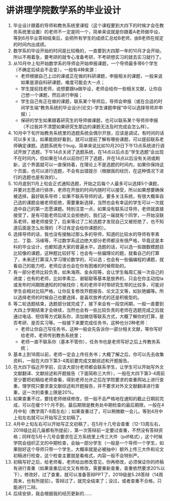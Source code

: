 # 讲讲理学院数学系的毕业设计
1. 毕业设计跟着的导师和教务系统里课程（这个课程要到大四下的时候才会在教务系统里设置）的老师不一定是同一个，简单来说就是你跟着A老师做毕设，等到6月毕业答辩结束后，会把所有学生的成绩汇总给B老师，由B老师在规定的时间内出成绩。
2. 数学系的毕设开始的时间是比较晚的，一直要到大四那一年的10月才会开始，所以不用着急，要考研的就专心准备考研，不考研想实习的就去实习就行了。
3. 从10月中上旬开始数学系的导师会开始申报课题，一个导师最多带6个学生（不确定后续会不会变），一般有4种来源：
   + 老师根据自己上过的课或正在做的科研课题，申报相关的课题，一般来说如果是源自科研课题，难度可能会大一点；
   + 学生提前找老师，说想要跟ta做毕设，老师会给你一些相关文献，让你自己想一个课题，然后进行申报；
   + 学生自己有正在做的课题，联系某个导师后，导师会申报（或在合适的时间学生端“教务系统的毕业设计(论文)-学生课题申报”中可以选择导师并申报）；
   + 保研的学生如果跟着研究生的导师做课题，也可以联系某个导师并申报（不过我并不清楚如果研究生那边的课题无法及时完成会怎么样）。
4. 10月中下旬开始教务系统里的选题系统会偶尔开放，应该是调试，有时间的话可以多关注，如果能刚好看到，就可以提前了解有哪些课题，可以提前联系老师确定课题。选题系统有个bug，简单来说比如10月20日下午13点系统进行调试开放了选题，下午14点关闭了选题系统，在14点以后点击“学生选题”会出现不在时间内，但如果在14点以前你打开了选题，并在14点以后没有关闭或刷新，这个界面就可以一直保持着，在理论上不是选题的时间内，如果你保持这个页面，也可以进行选题，不会有出错提示（根据我的经历，在这种情况下进行的选题也是有效的）。
5. 10月底到11月上旬会正式通知选题，开始之后每个人最多可以选择5个课题，并要对志愿进行排序，老师在开放的时间内随时可以接受，所以如果想要确保被选择，最好联系导师；如果不联系导师的话，要多关注系统，有很大概率自己选的课题会被老师拒绝，需要重新选择，当然也会有幸运的学生可以一次就选中自己的第一志愿课题。特别注意一点，如果没有联系过导师，老师就直接接受了，是有可能老师后续又会拒绝的，我们这一届就有个同学，一开始没联系老师，被老师接受了，后来等过了二轮选题才发现自己又被拒绝了，也不知道后面是怎么处理的（不过肯定会给你课题的）。
6. 选择导师的话，我也没有接触过那么多的导师，知道的比较水的导师有李素兰、丁盈、冯缘等，不过数学系这边绝大部分老师都没有很严格，毕竟这是本科的毕业设计，也都知道大家的普遍水平。选题的话，可以选一些跟数模题目比较像的课题，这种题比较好写；也会有一些偏理论的题，就看自己的打算了，未来还打算深入学习理论数学的，可以选；也会有一些偏编程的课题，就看自己的能力吧，老师应该也会在你有困难的时候帮助的。
7. 有一部分老师比较负责，如朱海燕、金永阳等，会让学生每周汇报一次自己的进度；也有的老师，比如李素兰、谢聪聪等基本是放养的，只会在你主动找ta或发布时间期限通知的时候找你；有的老师平时带研究生带的比较多，可能对学生会相对比较严格，让你反复修改开题报告、论文正文等，如狄艳媚等。所以选择老师的时候自己也要选择，是喜欢放养式的还是积极型的。
8. 等二轮选题结束，选题部分就完成了，接下来会有一段空闲期，一般一直要到大四上学期结束才会继续，当然也会有一些比较负责的老师在选题完成之后就通过电话、短信等方式联系你，添加微信等联系方式，大概了解你的打算，是否考研、是否实习等。一般接下来要完成任务书，这种也分2种老师：
   + 老师让你自己写任务书，这种一般会先告诉你一部分相关文献，等你写好给老师，老师传到教务系统里；
   + 老师一直不联系你（基本不管你），任务书也是老师写好之后上传教务系统；
9. 基本上到18周以前，老师一定会上传任务书；大概了解之后，你可以先去收集资料，一般在大四下第3-4周前要完成文献综述和开题报告。
10. 在大四下临近开学前，应该大部分老师都会联系学生，让学生可以开始写外文文献翻译、文献综述和开题报告（下面简称三大件），一般在大四下第3-4周前至少要把初稿给老师查看，得到老师允许之后在学院要求的查重网站上进行查重，理学院只要求查文献综述和开题报告，并不要求对外文文献翻译进行查重，这一次的查重上限是20%。
11. 如果查重不过，要找老师继续修改，但一般不会严格地在通知的截止日期前完成，可以在缓个1个月不到，最后期限是教务处中期检查的最后期限，一般在4月中旬（教学周7-8周左右）；如果查重过了，可以稍微歇一会儿，等到4月中上旬左右就可以开始写正文初稿了。
12. 4月中上旬左右可以开始写正文初稿了，在5月十几号会查重（12-13周左右，2019级比前几届都有所提前），第一次答辩前一定要过查重，不然没有答辩资格；同样在5月十几号会要求在正方系统里上传三大件（pdf格式），这个时候学院会组织正文的中期检查，会抽一部分学生（一般是一个导师一个学生，如果刚好这个导师只带一个学生，大概率就是必被抽中）额外上传三大件和论文初稿进行检查，这个检查主要就是看格式，内容一般不会特别严。
13. 初稿写好之后，给老师看，老师给出修改意见，你再修改，必须保证你的终稿有进行查重（如果查重后论文又有修改，需要重新查重，查重依然要求20%以下），修改好，过了查重，就可以准备答辩PPT了，2019级是5.28答辩（14周周末，也有所提前）。答辩过了，就完全结束了；没过，或者查重不合格，只能进行二辩。
14. 后续安排，我会根据我的经历更新的……
